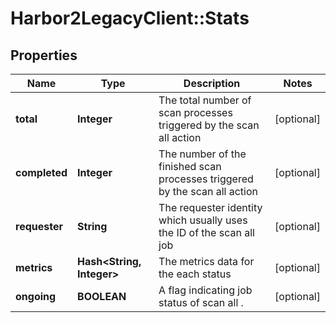 # Harbor2LegacyClient::Stats

## Properties
Name | Type | Description | Notes
------------ | ------------- | ------------- | -------------
**total** | **Integer** | The total number of scan processes triggered by the scan all action | [optional] 
**completed** | **Integer** | The number of the finished scan processes triggered by the scan all action | [optional] 
**requester** | **String** | The requester identity which usually uses the ID of the scan all job | [optional] 
**metrics** | **Hash&lt;String, Integer&gt;** | The metrics data for the each status | [optional] 
**ongoing** | **BOOLEAN** | A flag indicating job status of scan all . | [optional] 


